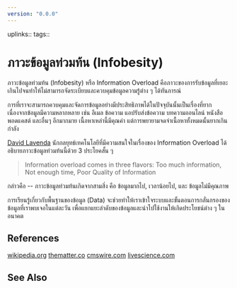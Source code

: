 ```yaml
---
version: "0.0.0"
---
```


uplinks::
tags::
# ภาวะข้อมูลท่วมท้น (Infobesity)
ภาวะข้อมูลท่วมท้น (Infobesity) หรือ Information Overload คือภาวะของการรับข้อมูลที่เยอะเกินไปจนทำให้ไม่สามารถจัดระเบียบและควบคุมข้อมูลความรู้ต่าง ๆ ได้ทันการณ์

การที่เราจะสามารถควบคุมและจัดการข้อมูลอย่างมีประสิทธิภาพได้ในปัจจุบันนั้นเป็นเรื่องที่ยากเนื่องจากข้อมูลมีความหลากหลาย เช่น อีเมล ข้อความ แอปรับส่งข้อความ บทความออนไลน์ หนังสือ พอดแคสต์ และอื่นๆ อีกมากมาย เนื้อหาเหล่านี้มีคุณค่า แต่การพยายามจดจำเนื้อหาทั้งหมดนั้นยากเกินกำลัง

[David Lavenda](https://www.linkedin.com/in/dlavenda/)  นักกลยุทธ์เทคโนโลยีที่มีความสนใจในเรื่องของ Information Overload ได้อธิบายภาวะข้อมูลท่วมท้นนี้ด้วย 3 ประโยคสั้น ๆ

>Information overload comes in three flavors:
>Too much information, Not enough time, Poor Quality of Information

กล่าวคือ -- ภาวะข้อมูลท่วมท้นเกิดจากสามสิ่ง คือ ข้อมูลมากไป, เวลาน้อยไป, และ ข้อมูลไม่มีคุณภาพ

การเรียนรู้เกี่ยวกับพื้นฐานของข้อมูล (Data) จะช่วยทำให้เราเข้าใจระบบและขั้นตอนการกลั่นกรองของข้อมูลที่เราพบเจอในแต่ละวัน เพื่อแยกแยะลำดับของข้อมูลและนำไปใช้งานให้เกิดประโยชน์ต่าง ๆ ในอนาคต

## References
[wikipedia.org](https://th.wikipedia.org/wiki/%E0%B8%A0%E0%B8%B2%E0%B8%A7%E0%B8%B0%E0%B8%82%E0%B9%89%E0%B8%AD%E0%B8%A1%E0%B8%B9%E0%B8%A5%E0%B8%97%E0%B9%88%E0%B8%A7%E0%B8%A1%E0%B8%97%E0%B9%89%E0%B8%99)
[thematter.co](https://thematter.co/uncategorized/infobesity/29333)
[cmswire.com](https://www.cmswire.com/digital-workplace/information-overload-comes-in-3-flavors-heres-how-to-combat-it/)
[livescience.com](https://www.livescience.com/2493-mind-limit-4.html#:~:text=Your%20brain%20may%20only%20be,conscious%20mind%20at%20one%20time.)

## See Also

